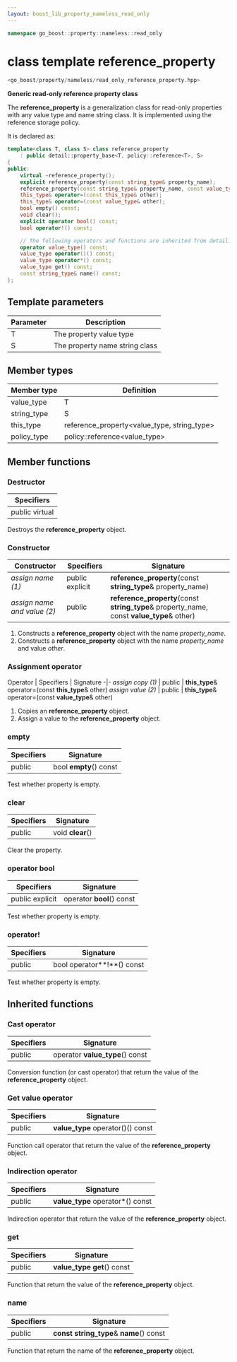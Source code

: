 ```yaml
---
layout: boost_lib_property_nameless_read_only
---
```


```c++
namespace go_boost::property::nameless::read_only
```

# class template reference_property

```c++
<go_boost/property/nameless/read_only_reference_property.hpp>
```

**Generic read-only reference property class**

The **reference_property** is a generalization class for read-only properties with any value type and name string class.
It is implemented using the reference storage policy.

It is declared as:

```c++
template<class T, class S> class reference_property
    : public detail::property_base<T, policy::reference<T>, S>
{
public:
    virtual ~reference_property();
    explicit reference_property(const string_type& property_name);
    reference_property(const string_type& property_name, const value_type& other);
    this_type& operator=(const this_type& other);
    this_type& operator=(const value_type& other);
    bool empty() const;
    void clear();
    explicit operator bool() const;
    bool operator!() const;

    // The following operators and functions are inherited from detail::property_base<T, policy::reference<T>, S>
    operator value_type() const;
    value_type operator()() const;
    value_type operator*() const;
    value_type get() const;
    const string_type& name() const;
};
```

## Template parameters

Parameter | Description
-|-
T | The property value type
S | The property name string class

## Member types

Member type | Definition
-|-
value_type | T
string_type | S
this_type | reference_property<value_type, string_type>
policy_type | policy\::reference<value_type>

## Member functions

### Destructor

Specifiers |
-|
public virtual |

Destroys the **reference_property** object.

### Constructor

Constructor | Specifiers | Signature
-|-|-
*assign name (1)* | public explicit | **reference_property**(const **string_type**& property_name)
*assign name and value (2)* | public | **reference_property**(const **string_type**& property_name, const **value_type**& other)

1. Constructs a **reference_property** object with the name *property_name*.
2. Constructs a **reference_property** object with the name *property_name* and value *other*.

### Assignment operator

Operator | Specifiers | Signature
-|-
*assign copy (1)* | public | **this_type**& operator=(const **this_type**& other)
*assign value (2)* | public | **this_type**& operator=(const **value_type**& other)

1. Copies an **reference_property** object.
2. Assign a value to the **reference_property** object.

### empty

Specifiers | Signature
-|-
public | bool **empty**() const

Test whether property is empty.

### clear

Specifiers | Signature
-|-
public | void **clear**()

Clear the property.

### operator bool

Specifiers | Signature
-|-
public explicit | operator **bool**() const

Test whether property is empty.

### operator!

Specifiers | Signature
-|-
public | bool operator**!**() const

Test whether property is empty.

## Inherited functions

### Cast operator

Specifiers | Signature
-|-
public | operator **value_type**() const

Conversion function (or cast operator) that return the value of the **reference_property** object.

### Get value operator

Specifiers | Signature
-|-
public | **value_type** operator()() const

Function call operator that return the value of the **reference_property** object.

### Indirection operator

Specifiers | Signature
-|-
public | **value_type** operator\*() const

Indirection operator that return the value of the **reference_property** object.

### get

Specifiers | Signature
-|-
public | **value_type get**() const

Function that return the value of the **reference_property** object.

### name

Specifiers | Signature
-|-
public | **const string_type**& **name**() const

Function that return the name of the **reference_property** object.

